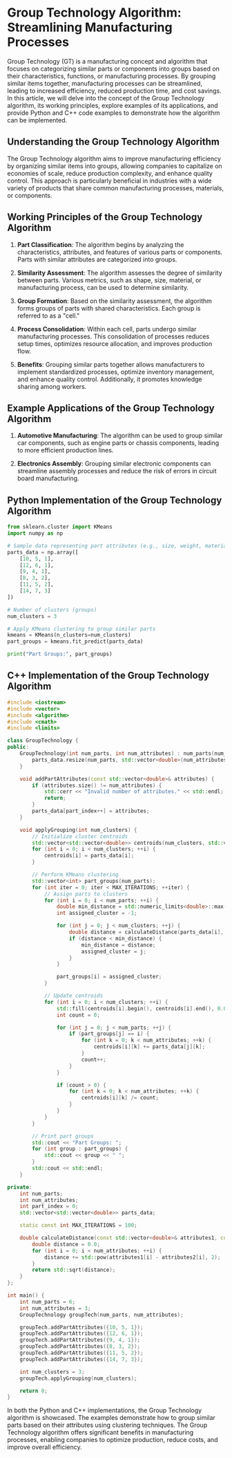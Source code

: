 # Group Technology Algorithm: Streamlining Manufacturing Processes

Group Technology (GT) is a manufacturing concept and algorithm that focuses on categorizing similar parts or components into groups based on their characteristics, functions, or manufacturing processes. By grouping similar items together, manufacturing processes can be streamlined, leading to increased efficiency, reduced production time, and cost savings. In this article, we will delve into the concept of the Group Technology algorithm, its working principles, explore examples of its applications, and provide Python and C++ code examples to demonstrate how the algorithm can be implemented.

## Understanding the Group Technology Algorithm

The Group Technology algorithm aims to improve manufacturing efficiency by organizing similar items into groups, allowing companies to capitalize on economies of scale, reduce production complexity, and enhance quality control. This approach is particularly beneficial in industries with a wide variety of products that share common manufacturing processes, materials, or components.

## Working Principles of the Group Technology Algorithm

1. **Part Classification**: The algorithm begins by analyzing the characteristics, attributes, and features of various parts or components. Parts with similar attributes are categorized into groups.

2. **Similarity Assessment**: The algorithm assesses the degree of similarity between parts. Various metrics, such as shape, size, material, or manufacturing process, can be used to determine similarity.

3. **Group Formation**: Based on the similarity assessment, the algorithm forms groups of parts with shared characteristics. Each group is referred to as a "cell."

4. **Process Consolidation**: Within each cell, parts undergo similar manufacturing processes. This consolidation of processes reduces setup times, optimizes resource allocation, and improves production flow.

5. **Benefits**: Grouping similar parts together allows manufacturers to implement standardized processes, optimize inventory management, and enhance quality control. Additionally, it promotes knowledge sharing among workers.

## Example Applications of the Group Technology Algorithm

1. **Automotive Manufacturing**: The algorithm can be used to group similar car components, such as engine parts or chassis components, leading to more efficient production lines.

2. **Electronics Assembly**: Grouping similar electronic components can streamline assembly processes and reduce the risk of errors in circuit board manufacturing.

## Python Implementation of the Group Technology Algorithm

```python
from sklearn.cluster import KMeans
import numpy as np

# Sample data representing part attributes (e.g., size, weight, material)
parts_data = np.array([
    [10, 5, 1],
    [12, 6, 1],
    [9, 4, 1],
    [8, 3, 2],
    [11, 5, 2],
    [14, 7, 3]
])

# Number of clusters (groups)
num_clusters = 3

# Apply KMeans clustering to group similar parts
kmeans = KMeans(n_clusters=num_clusters)
part_groups = kmeans.fit_predict(parts_data)

print("Part Groups:", part_groups)
```

## C++ Implementation of the Group Technology Algorithm

```cpp
#include <iostream>
#include <vector>
#include <algorithm>
#include <cmath>
#include <limits>

class GroupTechnology {
public:
    GroupTechnology(int num_parts, int num_attributes) : num_parts(num_parts), num_attributes(num_attributes) {
        parts_data.resize(num_parts, std::vector<double>(num_attributes));
    }

    void addPartAttributes(const std::vector<double>& attributes) {
        if (attributes.size() != num_attributes) {
            std::cerr << "Invalid number of attributes." << std::endl;
            return;
        }
        parts_data[part_index++] = attributes;
    }

    void applyGrouping(int num_clusters) {
        // Initialize cluster centroids
        std::vector<std::vector<double>> centroids(num_clusters, std::vector<double>(num_attributes));
        for (int i = 0; i < num_clusters; ++i) {
            centroids[i] = parts_data[i];
        }

        // Perform KMeans clustering
        std::vector<int> part_groups(num_parts);
        for (int iter = 0; iter < MAX_ITERATIONS; ++iter) {
            // Assign parts to clusters
            for (int i = 0; i < num_parts; ++i) {
                double min_distance = std::numeric_limits<double>::max();
                int assigned_cluster = -1;

                for (int j = 0; j < num_clusters; ++j) {
                    double distance = calculateDistance(parts_data[i], centroids[j]);
                    if (distance < min_distance) {
                        min_distance = distance;
                        assigned_cluster = j;
                    }
                }

                part_groups[i] = assigned_cluster;
            }

            // Update centroids
            for (int i = 0; i < num_clusters; ++i) {
                std::fill(centroids[i].begin(), centroids[i].end(), 0.0);
                int count = 0;

                for (int j = 0; j < num_parts; ++j) {
                    if (part_groups[j] == i) {
                        for (int k = 0; k < num_attributes; ++k) {
                            centroids[i][k] += parts_data[j][k];
                        }
                        count++;
                    }
                }

                if (count > 0) {
                    for (int k = 0; k < num_attributes; ++k) {
                        centroids[i][k] /= count;
                    }
                }
            }
        }

        // Print part groups
        std::cout << "Part Groups: ";
        for (int group : part_groups) {
            std::cout << group << " ";
        }
        std::cout << std::endl;
    }

private:
    int num_parts;
    int num_attributes;
    int part_index = 0;
    std::vector<std::vector<double>> parts_data;

    static const int MAX_ITERATIONS = 100;

    double calculateDistance(const std::vector<double>& attributes1, const std::vector<double>& attributes2) {
        double distance = 0.0;
        for (int i = 0; i < num_attributes; ++i) {
            distance += std::pow(attributes1[i] - attributes2[i], 2);
        }
        return std::sqrt(distance);
    }
};

int main() {
    int num_parts = 6;
    int num_attributes = 3;
    GroupTechnology groupTech(num_parts, num_attributes);

    groupTech.addPartAttributes({10, 5, 1});
    groupTech.addPartAttributes({12, 6, 1});
    groupTech.addPartAttributes({9, 4, 1});
    groupTech.addPartAttributes({8, 3, 2});
    groupTech.addPartAttributes({11, 5, 2});
    groupTech.addPartAttributes({14, 7, 3});

    int num_clusters = 3;
    groupTech.applyGrouping(num_clusters);

    return 0;
}
```

In both the Python and C++ implementations, the Group Technology algorithm is showcased. The examples demonstrate how to group similar parts based on their attributes using clustering techniques. The Group Technology algorithm offers significant benefits in manufacturing processes, enabling companies to optimize production, reduce costs, and improve overall efficiency.
